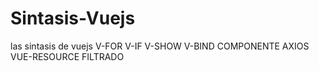 # Sintasis-Vuejs
las sintasis de vuejs V-FOR V-IF  V-SHOW V-BIND COMPONENTE AXIOS VUE-RESOURCE  FILTRADO

